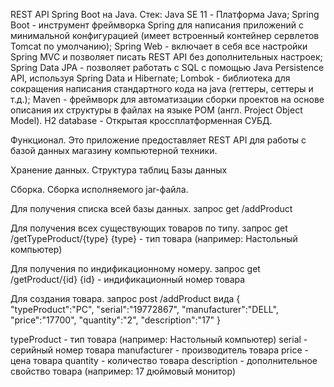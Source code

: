 REST API Spring Boot на Java.
Стек:
Java SE 11 - Платформа Java;
Spring Boot - инструмент фреймворка Spring для написания приложений с минимальной конфигурацией (имеет встроенный контейнер сервлетов Tomcat по умолчанию);
Spring Web - включает в себя все настройки Spring MVC и позволяет писать REST API без дополнительных настроек;
Spring Data JPA - позволяет работать с SQL с помощью Java Persistence API, используя Spring Data и Hibernate;
Lombok - библиотека для сокращения написания стандартного кода на java (геттеры, сеттеры и т.д.);
Maven - фреймворк для автоматизации сборки проектов на основе описания их структуры в файлах на языке POM (англ. Project Object Model).
H2 database - Открытая кроссплатформенная СУБД.

Функционал.
Это приложение предоставляет REST API для работы с базой данных магазину компьютерной техники.

Хранение данных.
Структура таблиц Базы данных

Сборка.
Сборка исполняемого jar-файла.

Для получения списка всей базы данных.
запрос get  /addProduct

Для получения всех существующих товаров по типу.
запрос get  /getTypeProduct/{type}
{type} - тип товара (например: Настольный компьютер)

Для получения по индификационному номеру.
запрос get /getProduct/{id}
{id} - индификационный номер товара

Для создания товара.
запрос post /addProduct
вида 
{
"typeProduct":"PC",
"serial":"19772867",
"manufacturer":"DELL",
"price":"17700",
"quantity":"2",
"description":"17"
}

typeProduct - тип товара (например: Настольный компьютер)
serial - серийный номер товара
manufacturer - производитель товара
price - цена товара
quantity - количество товара
description - дополнительное свойство товара (например: 17 дюймовый монитор)
